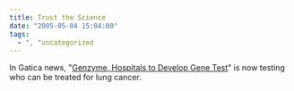 ```yaml
---
title: Trust the Science
date: "2005-05-04 15:04:00"
tags:
  - ", "uncategorized
---
```

<p> In Gatica news, "<a href="http://news.findlaw.com/ap/f/66/05-03-2005/7ff7000f90cc13a7.html">Genzyme,
Hospitals to Develop Gene Test</a>" is now testing who can be
treated for lung cancer.</p>

